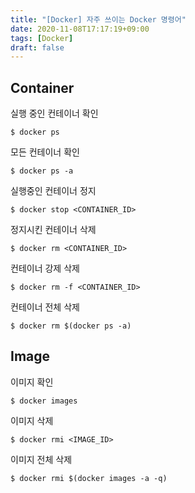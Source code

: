 ```yaml
---
title: "[Docker] 자주 쓰이는 Docker 명령어"
date: 2020-11-08T17:17:19+09:00
tags: [Docker]
draft: false
---
```

## Container
실행 중인 컨테이너 확인
```shell
$ docker ps
```
모든 컨테이너 확인
```shell
$ docker ps -a
```
실행중인 컨테이너 정지
```shell
$ docker stop <CONTAINER_ID>
```
정지시킨 컨테이너 삭제
```shell
$ docker rm <CONTAINER_ID>
```
컨테이너 강제 삭제
```shell
$ docker rm -f <CONTAINER_ID>
```
컨테이너 전체 삭제
```shell
$ docker rm $(docker ps -a)
```
## Image
이미지 확인
```shell
$ docker images
```
이미지 삭제
```shell
$ docker rmi <IMAGE_ID>
```
이미지 전체 삭제
```shell
$ docker rmi $(docker images -a -q)
```
